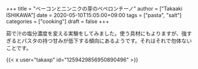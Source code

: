 +++
title = "ベーコンとニンニクの芽のペペロンチーノ"
author = ["Takaaki ISHIKAWA"]
date = 2020-05-10T15:05:00+09:00
tags = ["pasta", "salt"]
categories = ["cooking"]
draft = false
+++

茹で汁の塩分濃度を変える実験をしてみました。使う具材にもよりますが、強すぎるとパスタの持つ甘みが低下する傾向にあるようです。それはそれで勿体ないことです。  

{{< x user="takaxp" id="1259429856950890496" >}}
